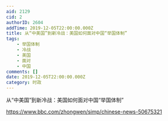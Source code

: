 ```yaml
---
aid: 2129
cid: 2
authorID: 2604
addTime: 2019-12-05T22:00:00.000Z
title: 从“中美国”到新冷战：美国如何面对中国“举国体制”
tags:
    - 举国体制
    - 冷战
    - 美国
    - 面对
    - 中国
comments: []
date: 2019-12-05T22:00:00.000Z
category: 时政
---
```


从“中美国”到新冷战：美国如何面对中国“举国体制”

https://www.bbc.com/zhongwen/simp/chinese-news-50675321
